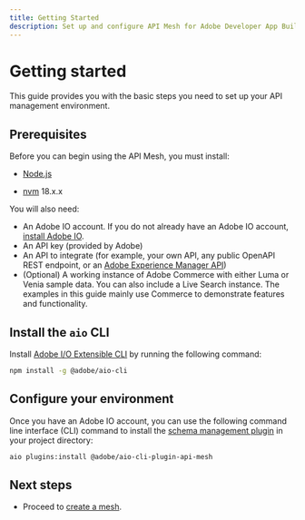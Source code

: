 ```yaml
---
title: Getting Started
description: Set up and configure API Mesh for Adobe Developer App Builder.
---
```


# Getting started

This guide provides you with the basic steps you need to set up your API management environment.

## Prerequisites

Before you can begin using the API Mesh, you must install:

-  [Node.js]

-  [nvm] 18.x.x

You will also need:

-  An Adobe IO account. If you do not already have an Adobe IO account, [install Adobe IO].
-  An API key (provided by Adobe)
-  An API to integrate (for example, your own API, any public OpenAPI REST endpoint, or an [Adobe Experience Manager API])
-  (Optional) A working instance of Adobe Commerce with either Luma or Venia sample data. You can also include a Live Search instance. The examples in this guide mainly use Commerce to demonstrate features and functionality.

## Install the `aio` CLI

Install [Adobe I/O Extensible CLI](https://developer.adobe.com/runtime/docs/guides/tools/cli_install/) by running the following command:

```bash
npm install -g @adobe/aio-cli
```

## Configure your environment

Once you have an Adobe IO account, you can use the following command line interface (CLI) command to install the [schema management plugin] in your project directory:

   ```bash
   aio plugins:install @adobe/aio-cli-plugin-api-mesh
   ```

## Next steps

-  Proceed to [create a mesh].

<!-- Link Definitions -->
[nvm]: https://github.com/nvm-sh/nvm
[install Adobe IO]: https://developer.adobe.com/runtime/docs/guides/tools/cli_install
[Adobe Experience Manager API]: https://experienceleague.adobe.com/docs/experience-manager-screens/user-guide/developing/rest-api.html
[request access to Adobe IO]: https://developer.adobe.com/app-builder/trial/
[npm]: https://www.npmjs.com/package/npm
[AIO Plugin Documentation]: https://github.com/adobe/aio-cli#aio-pluginslink-plugin
[aio CLI]: https://developer.adobe.com/runtime/docs/guides/tools/cli_install/
[Node.js]: https://nodejs.org/en/download/
[schema management plugin]: https://www.npmjs.com/package/@adobe/aio-cli-plugin-api-mesh
[create a mesh]: create-mesh.md
